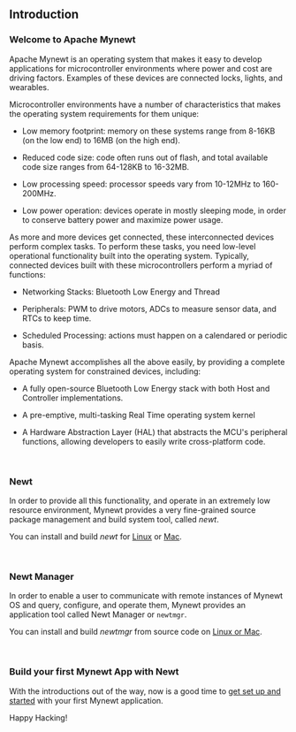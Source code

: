 ## Introduction

### Welcome to Apache Mynewt

Apache Mynewt is an operating system that makes it easy to develop
applications for microcontroller environments where power and cost 
are driving factors. Examples of these devices are connected locks, 
lights, and wearables.

Microcontroller environments have a number of characteristics that 
makes the operating system requirements for them unique: 

* Low memory footprint: memory on these systems range from 
8-16KB (on the low end) to 16MB (on the high end).

* Reduced code size: code often runs out of flash, and total available code size ranges from 64-128KB to 16-32MB.

* Low processing speed: processor speeds vary from 10-12MHz to 160-200MHz.  

* Low power operation: devices operate in mostly sleeping mode, in order to conserve
battery power and maximize power usage.

As more and more devices get connected, these interconnected devices perform complex tasks. To
perform these tasks, you need low-level operational functionality built into the operating system.
Typically, connected devices built with these microcontrollers perform a myriad of functions: 

* Networking Stacks: Bluetooth Low Energy and Thread

* Peripherals: PWM to drive motors, ADCs to measure sensor data, and RTCs
to keep time.

* Scheduled Processing: actions must happen on a calendared or periodic basis.

Apache Mynewt accomplishes all the above easily, by providing a complete
operating system for constrained devices, including:

* A fully open-source Bluetooth Low Energy stack with both Host and 
Controller implementations. 

* A pre-emptive, multi-tasking Real Time operating system kernel

* A Hardware Abstraction Layer (HAL) that abstracts the MCU's 
peripheral functions, allowing developers to easily write cross-platform
code.

<br>

### Newt ###
In order to provide all this functionality, and operate in an 
extremely low resource environment, Mynewt provides a very fine-grained source 
package management and build system tool, called *newt*. 

You can install and build *newt* for [Linux](..//newt/install/newt_linux/) or [Mac](../newt/install/newt_mac/). 

<br>

### Newt Manager ###


In order to enable a user to communicate with remote instances of Mynewt OS and query, configure, and operate them, Mynewt provides an application tool called Newt Manager or `newtmgr`.

You can install and build *newtmgr* from source code on [Linux or Mac](../newtmgr/installing/). 

<br>

### Build your first Mynewt App with Newt ###

With the introductions out of the way, now is a good time to [get set up and 
started](../get_started/get_started/) with your first Mynewt application.

Happy Hacking!
